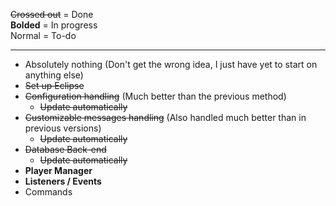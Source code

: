 ~~Crossed out~~ = Done  
**Bolded** = In progress  
Normal = To-do

***
* Absolutely nothing (Don't get the wrong idea, I just have yet to start on anything else)
* ~~Set up Eclipse~~  
* ~~Configuration handling~~ (Much better than the previous method)
    - ~~Update automatically~~
* ~~Customizable messages handling~~ (Also handled much better than in previous versions)
    - ~~Update automatically~~
* ~~Database Back-end~~
    - ~~Update automatically~~
* **Player Manager**
* **Listeners / Events**
* Commands